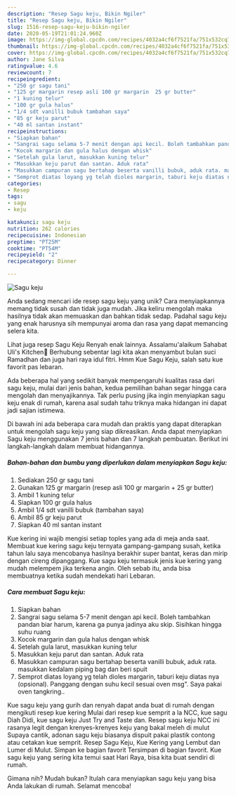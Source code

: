 ```yaml
---
description: "Resep Sagu keju, Bikin Ngiler"
title: "Resep Sagu keju, Bikin Ngiler"
slug: 1516-resep-sagu-keju-bikin-ngiler
date: 2020-05-19T21:01:24.960Z
image: https://img-global.cpcdn.com/recipes/4032a4cf6f7521fa/751x532cq70/sagu-keju-foto-resep-utama.jpg
thumbnail: https://img-global.cpcdn.com/recipes/4032a4cf6f7521fa/751x532cq70/sagu-keju-foto-resep-utama.jpg
cover: https://img-global.cpcdn.com/recipes/4032a4cf6f7521fa/751x532cq70/sagu-keju-foto-resep-utama.jpg
author: Jane Silva
ratingvalue: 4.6
reviewcount: 7
recipeingredient:
- "250 gr sagu tani"
- "125 gr margarin resep asli 100 gr margarin  25 gr butter"
- "1 kuning telur"
- "100 gr gula halus"
- "1/4 sdt vanilli bubuk tambahan saya"
- "85 gr keju parut"
- "40 ml santan instant"
recipeinstructions:
- "Siapkan bahan"
- "Sangrai sagu selama 5-7 menit dengan api kecil. Boleh tambahkan pandan biar harum, karena ga punya jadinya aku skip. Sisihkan hingga suhu ruang"
- "Kocok margarin dan gula halus dengan whisk"
- "Setelah gula larut, masukkan kuning telur"
- "Masukkan keju parut dan santan. Aduk rata"
- "Masukkan campuran sagu bertahap beserta vanilli bubuk, aduk rata. masukkan kedalam piping bag dan beri spuit"
- "Semprot diatas loyang yg telah dioles margarin, taburi keju diatas nya (opsional). Panggang dengan suhu kecil sesuai oven msg&#34;. Saya pakai oven tangkring.."
categories:
- Resep
tags:
- sagu
- keju

katakunci: sagu keju 
nutrition: 262 calories
recipecuisine: Indonesian
preptime: "PT25M"
cooktime: "PT54M"
recipeyield: "2"
recipecategory: Dinner

---
```



![Sagu keju](https://img-global.cpcdn.com/recipes/4032a4cf6f7521fa/751x532cq70/sagu-keju-foto-resep-utama.jpg)

Anda sedang mencari ide resep sagu keju yang unik? Cara menyiapkannya memang tidak susah dan tidak juga mudah. Jika keliru mengolah maka hasilnya tidak akan memuaskan dan bahkan tidak sedap. Padahal sagu keju yang enak harusnya sih mempunyai aroma dan rasa yang dapat memancing selera kita.

Lihat juga resep Sagu Keju Renyah enak lainnya. Assalamu&#39;alaikum Sahabat Uli&#39;s Kitchen🤗 Berhubung sebentar lagi kita akan menyambut bulan suci Ramadhan dan juga hari raya idul fitri. Hmm Kue Sagu Keju, salah satu kue favorit pas lebaran.

Ada beberapa hal yang sedikit banyak mempengaruhi kualitas rasa dari sagu keju, mulai dari jenis bahan, kedua pemilihan bahan segar hingga cara mengolah dan menyajikannya. Tak perlu pusing jika ingin menyiapkan sagu keju enak di rumah, karena asal sudah tahu triknya maka hidangan ini dapat jadi sajian istimewa.


Di bawah ini ada beberapa cara mudah dan praktis yang dapat diterapkan untuk mengolah sagu keju yang siap dikreasikan. Anda dapat menyiapkan Sagu keju menggunakan 7 jenis bahan dan 7 langkah pembuatan. Berikut ini langkah-langkah dalam membuat hidangannya.

<!--inarticleads1-->

##### Bahan-bahan dan bumbu yang diperlukan dalam menyiapkan Sagu keju:

1. Sediakan 250 gr sagu tani
1. Gunakan 125 gr margarin (resep asli 100 gr margarin + 25 gr butter)
1. Ambil 1 kuning telur
1. Siapkan 100 gr gula halus
1. Ambil 1/4 sdt vanilli bubuk (tambahan saya)
1. Ambil 85 gr keju parut
1. Siapkan 40 ml santan instant


Kue kering ini wajib mengisi setiap toples yang ada di meja anda saat. Membuat kue kering sagu keju ternyata gampang-gampang susah, ketika tahun lalu saya mencobanya hasilnya berakhir super bantat, keras dan mirip dengan cireng dipanggang. Kue sagu keju termasuk jenis kue kering yang mudah melempem jika terkena angin. Oleh sebab itu, anda bisa membuatnya ketika sudah mendekati hari Lebaran. 

<!--inarticleads2-->

##### Cara membuat Sagu keju:

1. Siapkan bahan
1. Sangrai sagu selama 5-7 menit dengan api kecil. Boleh tambahkan pandan biar harum, karena ga punya jadinya aku skip. Sisihkan hingga suhu ruang
1. Kocok margarin dan gula halus dengan whisk
1. Setelah gula larut, masukkan kuning telur
1. Masukkan keju parut dan santan. Aduk rata
1. Masukkan campuran sagu bertahap beserta vanilli bubuk, aduk rata. masukkan kedalam piping bag dan beri spuit
1. Semprot diatas loyang yg telah dioles margarin, taburi keju diatas nya (opsional). Panggang dengan suhu kecil sesuai oven msg&#34;. Saya pakai oven tangkring..


Kue sagu keju yang gurih dan renyah dapat anda buat di rumah dengan mengikuti resep kue kering Mulai dari resep kue semprit a la NCC, kue sagu Diah Didi, kue sagu keju Just Try and Taste dan. Resep sagu keju NCC ini rasanya legit dengan krenyes-krenyes keju yang bakal meleh di mulut Supaya cantik, adonan sagu keju biasanya dispuit pakai plastik contong atau cetakan kue semprit. Resep Sagu Keju, Kue Kering yang Lembut dan Lumer di Mulut. Simpan ke bagian favorit Tersimpan di bagian favorit. Kue sagu keju yang sering kita temui saat Hari Raya, bisa kita buat sendiri di rumah. 

Gimana nih? Mudah bukan? Itulah cara menyiapkan sagu keju yang bisa Anda lakukan di rumah. Selamat mencoba!
